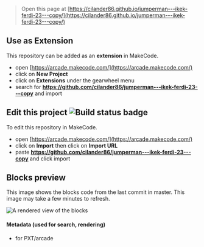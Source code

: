  


> Open this page at [https://cilander86.github.io/jumperman---ikek-ferdi-23---copy/](https://cilander86.github.io/jumperman---ikek-ferdi-23---copy/)

## Use as Extension

This repository can be added as an **extension** in MakeCode.

* open [https://arcade.makecode.com/](https://arcade.makecode.com/)
* click on **New Project**
* click on **Extensions** under the gearwheel menu
* search for **https://github.com/cilander86/jumperman---ikek-ferdi-23---copy** and import

## Edit this project ![Build status badge](https://github.com/cilander86/jumperman---ikek-ferdi-23---copy/workflows/MakeCode/badge.svg)

To edit this repository in MakeCode.

* open [https://arcade.makecode.com/](https://arcade.makecode.com/)
* click on **Import** then click on **Import URL**
* paste **https://github.com/cilander86/jumperman---ikek-ferdi-23---copy** and click import

## Blocks preview

This image shows the blocks code from the last commit in master.
This image may take a few minutes to refresh.

![A rendered view of the blocks](https://github.com/cilander86/jumperman---ikek-ferdi-23---copy/raw/master/.github/makecode/blocks.png)

#### Metadata (used for search, rendering)

* for PXT/arcade
<script src="https://makecode.com/gh-pages-embed.js"></script><script>makeCodeRender("{{ site.makecode.home_url }}", "{{ site.github.owner_name }}/{{ site.github.repository_name }}");</script>
